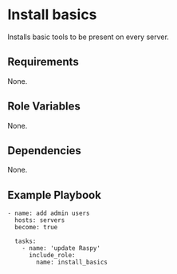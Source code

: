 Install basics
===============

Installs basic tools to be present on every server.

Requirements
------------
None.

Role Variables
--------------
None.

Dependencies
------------
None.

Example Playbook
----------------
```
- name: add admin users
  hosts: servers
  become: true

  tasks:
    - name: 'update Raspy'
      include_role:
        name: install_basics
```
